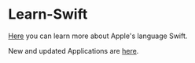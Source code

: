 # Learn-Swift

[Here](https://developer.apple.com/documentation/swift) you can learn more about Apple's language Swift.

New and updated Applications are [here](https://drive.google.com/drive/u/0/folders/1HCDXq_uHQ7j4qIrKsLY2_xVtW_BTtjsJ).
